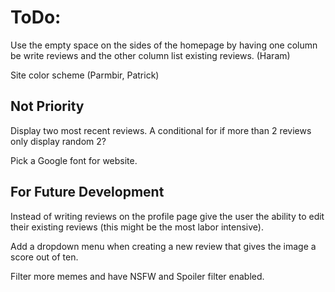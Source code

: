 # ToDo:

Use the empty space on the sides of the homepage by having one column be write reviews and the other column list existing reviews. (Haram)

Site color scheme (Parmbir, Patrick)

## Not Priority

Display two most recent reviews. A conditional for if more than 2 reviews only display random 2?

Pick a Google font for website.

## For Future Development

Instead of writing reviews on the profile page give the user the ability to edit their existing reviews (this might be the most labor intensive).

Add a dropdown menu when creating a new review that gives the image a score out of ten.

Filter more memes and have NSFW and Spoiler filter enabled.